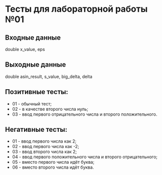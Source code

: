 # Тесты для лабораторной работы №01
## Входные данные
double x_value, eps
## Выходные данные
double asin_result, s_value, big_delta, delta
## Позитивные тесты:
- 01 - обычный тест;
- 02 - в качестве второго числа нуль;
- 03 - ввод первого отрицательного числа и второго положительного.
## Негативные тесты:
- 01 - ввод первого числа как 2;
- 02 - ввод первого числа как -2;
- 03 - ввод второго числа как 2;
- 04 - ввод первого положительного числа и второго отрицательного;
- 05 - вместо первого числа идёт буква;
- 06 - вместо второго числа идёт буква.
